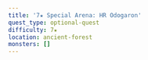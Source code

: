```yaml
---
title: '7★ Special Arena: HR Odogaron'
quest_type: optional-quest
difficulty: 7★
location: ancient-forest
monsters: []
---
```

